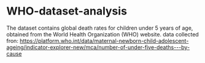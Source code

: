 # WHO-dataset-analysis
The dataset contains global death rates for children under 5 years of age, obtained from the World Health Organization (WHO) website.
data collected fron:  https://platform.who.int/data/maternal-newborn-child-adolescent-ageing/indicator-explorer-new/mca/number-of-under-five-deaths---by-cause

